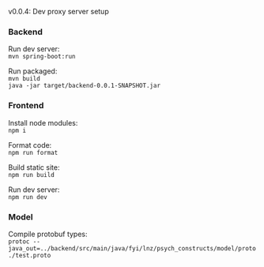 
v0.0.4: Dev proxy server setup


### Backend

Run dev server:\
`mvn spring-boot:run`

Run packaged:\
`mvn build`\
`java -jar target/backend-0.0.1-SNAPSHOT.jar`


### Frontend

Install node modules:\
`npm i`

Format code:\
`npm run format`

Build static site:\
`npm run build`

Run dev server:\
`npm run dev`


### Model

Compile protobuf types:\
`protoc --java_out=../backend/src/main/java/fyi/lnz/psych_constructs/model/proto ./test.proto`